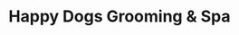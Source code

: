 ---
title: "Happy Dogs Grooming & Spa"
url: /san-jose/happy-dogs-grooming-und-spa/
shop: peluquería canina
---